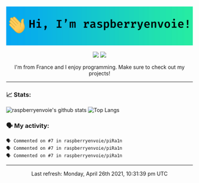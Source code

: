 ![header](https://raw.githubusercontent.com/raspberryenvoie/raspberryenvoie/master/header.gif)

<p align="center">
  <a href="mailto:raspberryenvoie@protonmail.com"><img src="https://img.shields.io/badge/-raspberryenvoie@protonmail.com-E43B39?logo=Gmail&logoColor=white&link=mailto:raspberryenvoie@protonmail.com"></a>
  <a href="https://www.reddit.com/user/raspberryenvoie"><img src="https://img.shields.io/badge/-u/raspberryenvoie-ff3312?logo=Reddit&logoColor=white&link=https://www.reddit.com/user/raspberryenvoie"></a>
</p>

<p align=center>I'm from France and I enjoy programming. Make sure to check out my projects!</p>

---

### 📈 Stats:
![raspberryenvoie's github stats](https://github-readme-stats.vercel.app/api?username=raspberryenvoie&show_icons=true)
![Top Langs](https://github-readme-stats.vercel.app/api/top-langs/?username=raspberryenvoie&layout=compact)

### 🗣 My activity:
```
🗣 Commented on #7 in raspberryenvoie/piRa1n
🗣 Commented on #7 in raspberryenvoie/piRa1n
🗣 Commented on #7 in raspberryenvoie/piRa1n
```

------------
<p align="center">Last refresh: Monday, April 26th 2021, 10:31:39 pm UTC</p>

